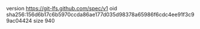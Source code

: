 version https://git-lfs.github.com/spec/v1
oid sha256:156d6b17c6b5970ccda86ae177d035d98378a65986f6cdc4ee91f3c99ac04424
size 940
